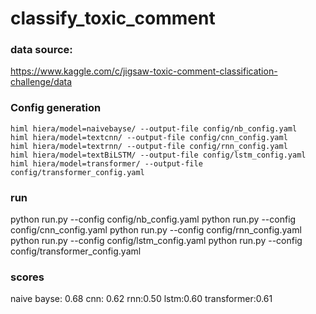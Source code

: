 # classify_toxic_comment

### data source: 
https://www.kaggle.com/c/jigsaw-toxic-comment-classification-challenge/data


### Config generation
```
himl hiera/model=naivebayse/ --output-file config/nb_config.yaml
himl hiera/model=textcnn/ --output-file config/cnn_config.yaml
himl hiera/model=textrnn/ --output-file config/rnn_config.yaml
himl hiera/model=textBiLSTM/ --output-file config/lstm_config.yaml
himl hiera/model=transformer/ --output-file config/transformer_config.yaml
```

### run
python run.py --config config/nb_config.yaml
python run.py --config config/cnn_config.yaml
python run.py --config config/rnn_config.yaml
python run.py --config config/lstm_config.yaml
python run.py --config config/transformer_config.yaml

### scores
naive bayse: 0.68
cnn: 0.62
rnn:0.50
lstm:0.60
transformer:0.61

